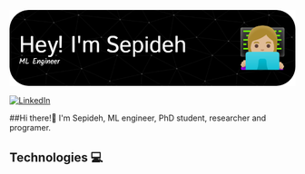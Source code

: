 
![Header](./github-header-image.png)


[![LinkedIn](https://img.shields.io/badge/LinkedIn-0077B5?style=for-the-badge&logo=linkedin&logoColor=white)](https://www.linkedin.com/in/sepidehkhakzadgharamaleki/)




##Hi there!👋
I'm Sepideh, ML engineer, PhD student, researcher and programer.

## Technologies 💻
<!--
**sepidehkhakzad/sepidehkhakzad** is a ✨ _special_ ✨ repository because its `README.md` (this file) appears on your GitHub profile.

Here are some ideas to get you started:

- 🔭 I’m currently working on ...
- 🌱 I’m currently learning ...
- 👯 I’m looking to collaborate on ...
- 🤔 I’m looking for help with ...
- 💬 Ask me about ...
- 📫 How to reach me: ...
- 😄 Pronouns: ...
- ⚡ Fun fact: ...
-->
